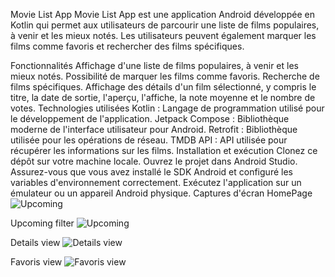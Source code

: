 Movie List App
Movie List App est une application Android développée en Kotlin qui permet aux utilisateurs de parcourir une liste de films populaires, à venir et les mieux notés. Les utilisateurs peuvent également marquer les films comme favoris et rechercher des films spécifiques.

Fonctionnalités
Affichage d'une liste de films populaires, à venir et les mieux notés.
Possibilité de marquer les films comme favoris.
Recherche de films spécifiques.
Affichage des détails d'un film sélectionné, y compris le titre, la date de sortie, l'aperçu, l'affiche, la note moyenne et le nombre de votes.
Technologies utilisées
Kotlin : Langage de programmation utilisé pour le développement de l'application.
Jetpack Compose : Bibliothèque moderne de l'interface utilisateur pour Android.
Retrofit : Bibliothèque utilisée pour les opérations de réseau.
TMDB API : API utilisée pour récupérer les informations sur les films.
Installation et exécution
Clonez ce dépôt sur votre machine locale.
Ouvrez le projet dans Android Studio.
Assurez-vous que vous avez installé le SDK Android et configuré les variables d'environnement correctement.
Exécutez l'application sur un émulateur ou un appareil Android physique.
Captures d'écran
HomePage
![Upcoming](https://github.com/ErtKid/Movie_List_Api/assets/113423631/bea304f3-eca3-4f22-806e-fe4408da7168)

Upcoming filter
![Upcoming](https://github.com/ErtKid/Movie_List_Api/assets/113423631/af3b43cf-7093-48f9-8500-be0616b0a2f4)

Details view
![Details view](https://github.com/ErtKid/Movie_List_Api/assets/113423631/a8f7a6ee-1e38-494f-b218-2feac12ec78d)

Favoris view
![Favoris view](https://github.com/ErtKid/Movie_List_Api/assets/113423631/4c79ae37-b947-49e1-8cb7-7329f5b42bf1)
